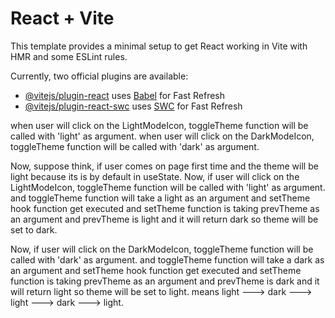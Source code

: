 # React + Vite

This template provides a minimal setup to get React working in Vite with HMR and some ESLint rules.

Currently, two official plugins are available:

- [@vitejs/plugin-react](https://github.com/vitejs/vite-plugin-react/blob/main/packages/plugin-react/README.md) uses [Babel](https://babeljs.io/) for Fast Refresh
- [@vitejs/plugin-react-swc](https://github.com/vitejs/vite-plugin-react-swc) uses [SWC](https://swc.rs/) for Fast Refresh


when user will click on the LightModeIcon, toggleTheme function will be called with 'light' as argument.
when user will click on the DarkModeIcon, toggleTheme function will be called with 'dark' as argument.

Now, suppose think, if user comes on page first time and the theme will be light because its is by default in useState.
Now, if user will click on the LightModeIcon, toggleTheme function will be called with 'light' as argument.
and toggleTheme function will take a light as an argument and setTheme hook function get executed and setTheme function is taking prevTheme as an argument and prevTheme is light and it will return dark so theme will be set to dark.

Now, if user will click on the DarkModeIcon, toggleTheme function will be called with 'dark' as argument.
and toggleTheme function will take a dark as an argument and setTheme hook function get executed and setTheme function is taking prevTheme as an argument and prevTheme is dark and it will return light so theme will be set to light.
means light ---> dark ---> light ---> dark ---> light.